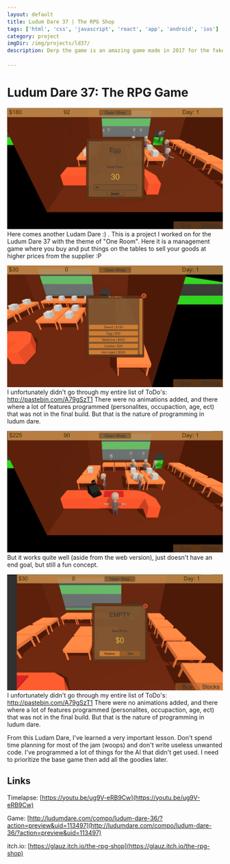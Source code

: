 ```yaml
---
layout: default
title: Ludum Dare 37 | The RPG Shop
tags: ['html', 'css', 'javascript', 'react', 'app', 'android', 'ios']
category: project
imgDir: /img/projects/ld37/
description: Derp the game is an amazing game made in 2017 for the fake game jam that doesn't exist. This is just a template for the games discription so don't take this to seriously. I could use lorem ipsum but this is more fun. Welp I need more lines so the quick brown fox jumped over the lazy dog.

---
```



Ludum Dare 37:  The RPG Game
================

![Picture](/img/projects/ld37/1.png)
Here comes another Ludam Dare :) . This is a project I worked on for the Ludum Dare 37 with the theme of "One Room". Here it is a management game where you buy and put things on the tables to sell your goods at higher prices from the supplier :P

![Picture](/img/projects/ld37/2.png)
I unfortunately didn't go through my entire list of ToDo's: http://pastebin.com/A79gSzT1 There were no animations added, and there where a lot of features programmed (personalites, occupaction, age, ect) that was not in the final build. But that is the nature of programming in ludum dare.

![Picture](/img/projects/ld37/3.png)
But it works quite well (aside from the web version), just doesn't have an end goal, but still a fun concept.

![Picture](/img/projects/ld37/4.png)
I unfortunately didn't go through my entire list of ToDo's: http://pastebin.com/A79gSzT1 There were no animations added, and there where a lot of features programmed (personalites, occupaction, age, ect) that was not in the final build. But that is the nature of programming in ludum dare.

From this Ludam Dare, I've learned a very important lesson. Don't spend time planning for most of the jam (woops) and don't write useless unwanted code. I've programmed a lot of things for the AI that didn't get used. I need to prioritize the base game then add all the goodies later. 


Links
-----

Timelapse: [https://youtu.be/ug9V-eRB9Cw](https://youtu.be/ug9V-eRB9Cw)

Game: [http://ludumdare.com/compo/ludum-dare-36/?action=preview&uid=113497](http://ludumdare.com/compo/ludum-dare-36/?action=preview&uid=113497)

itch.io: [https://glauz.itch.io/the-rpg-shop](https://glauz.itch.io/the-rpg-shop)
